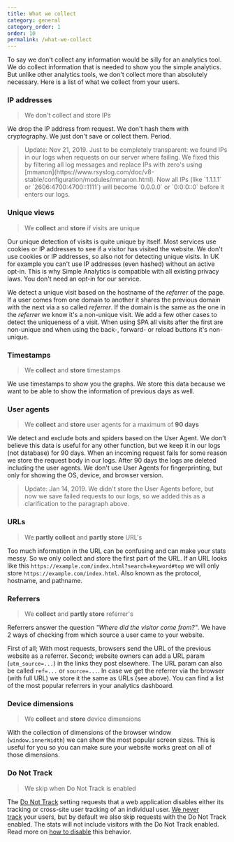 ```yaml
---
title: What we collect
category: general
category_order: 1
order: 10
permalink: /what-we-collect
---
```


To say we don't collect any information would be silly for an analytics tool. We do collect information that is needed to show you the simple analytics. But unlike other analytics tools, we don't collect more than absolutely necessary. Here is a list of what we collect from your users.

### IP addresses

> We don't collect and store IPs

We drop the IP address from request. We don't hash them with cryptography. We just don't save or collect them. Period.

<blockquote class="note">
  <p markdown="1">Update: Nov 21, 2019. Just to be completely transparent: we found IPs in our logs when requests on our server where failing. We fixed this by filtering all log messages and replace IPs with zero's using [mmanon](https://www.rsyslog.com/doc/v8-stable/configuration/modules/mmanon.html). Now all IPs (like `1.1.1.1` or `2606:4700:4700::1111`) will become `0.0.0.0` or `0:0:0::0` before it enters our logs.</p>
</blockquote>

### Unique views

> We **collect** and **store** if visits are unique

Our unique detection of visits is quite unique by itself. Most services use cookies or IP addresses to see if a visitor has visited the website. We don't use cookies or IP addresses, so also not for detecting unique visits. In UK for example you can't use IP addresses (even hashed) without an active opt-in. This is why Simple Analytics is compatible with all existing privacy laws. You don't need an opt-in for our service.

We detect a unique visit based on the hostname of the _referrer_ of the page. If a user comes from one domain to another it shares the previous domain with the next via a so called _referrer_. If the domain is the same as the one in the _referrer_ we know it's a non-unique visit. We add a few other cases to detect the uniqueness of a visit. When using SPA all visits after the first are non-unique and when using the back-, forward- or reload buttons it's non-unique.

### Timestamps

> We **collect** and **store** timestamps

We use timestamps to show you the graphs. We store this data because we want to be able to show the information of previous days as well.

### User agents

> We **collect** and **store** user agents for a maximum of **90 days**

We detect and exclude bots and spiders based on the User Agent. We don't believe this data is useful for any other function, but we keep it in our logs (not database) for 90 days. When an incoming request fails for some reason we store the request body in our logs. After 90 days the logs are deleted including the user agents. We don't use User Agents for fingerprinting, but only for showing the OS, device, and browser version.

<blockquote class="note">
  <p>Update: Jan 14, 2019. We didn't store the User Agents before, but now we save failed requests to our logs, so we added this as a clarification to the paragraph above.</p>
</blockquote>

### URLs

> We **partly collect** and **partly store** URL's

Too much information in the URL can be confusing and can make your stats messy. So we only collect and store the first part of the URL. If an URL looks like this `https://example.com/index.html?search=keyword#top` we will only store `https://example.com/index.html`. Also known as the protocol, hostname, and pathname.

### Referrers

> We **collect** and **partly store** referrer's

Referrers answer the question _"Where did the visitor come from?"_. We have 2 ways of checking from which source a user came to your website.

First of all; With most requests, browsers send the URL of the previous website as a referrer. Second; website owners can add a URL param (`utm_source=...`) in the links they post elsewhere. The URL param can also be called `ref=...` or `source=...`. In case we get the referrer via the browser (with full URL) we store it the same as URLs (see above). You can find a list of the most popular referrers in your analytics dashboard.

### Device dimensions

> We **collect** and **store** device dimensions

With the collection of dimensions of the browser window (`window.innerWidth`) we can show the most popular screen sizes. This is useful for you so you can make sure your website works great on all of those dimensions.

### Do Not Track

> We skip when Do Not Track is enabled

The <a href="https://en.wikipedia.org/wiki/Do_Not_Track">Do Not Track</a> setting requests that a web application disables either its tracking or cross-site user tracking of an individual user. <a href="https://simpleanalytics.com/no-tracking">We never track</a> your users, but by default we also skip requests with the Do Not Track enabled. The stats will not include visitors with the Do Not Track enabled. Read more on [how to disable](/dnt) this behavior.
